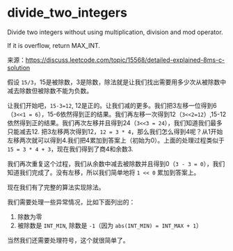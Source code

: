 # divide_two_integers

Divide two integers without using multiplication, division and mod operator.

If it is overflow, return MAX_INT.



来源：<https://discuss.leetcode.com/topic/15568/detailed-explained-8ms-c-solution>

假设 `15/3`，15是被除数，3是除数，除法就是让我们找出需要用多少次从被除数中减去除数但被除数不能为负数。

让我们开始吧，`15-3=12`, 12是正的。让我们减的更多。我们把3左移一位得到6（`3<<1 = 6`），15-6依然得到正的结果。我们再左移一次得到12（`3<<2=12`）,15-12依然得到正的结果。我们再次左移并且得到24（`3<<3 = 24`），我们知道我们最多只能减去12. 把3左移两次得到12，`12 = 3 * 4`，那么我们怎么得到4呢？从1开始左移两次就可以得到4.我们把4累加到答案上（初始为0）。上面的处理过程类似于`15 = 3 * 4 + 3`，现在我们得到了商4和余数3.

我们再次重复这个过程，我们从余数中减去被除数并且得到0（`3 - 3 = 0`），我们知道我们完成了。没有左移，所以我们简单地将 `1 << 0` 累加到答案上。

现在我们有了完整的算法实现除法。

我们需要处理一些异常情况，比如下面列出的：

1. 除数为零
2. 被除数是 `INT_MIN`, 除数是 `-1`（因为 `abs(INT_MIN) = INT_MAX + 1`）

当然我们还需要处理符号，这个就很简单了。
